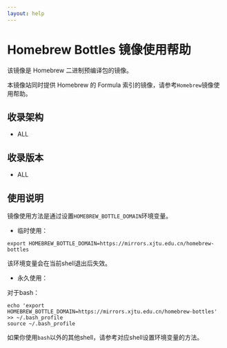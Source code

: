 ```yaml
---
layout: help
---
```


# Homebrew Bottles 镜像使用帮助

该镜像是 Homebrew 二进制预编译包的镜像。

本镜像站同时提供 Homebrew 的 Formula 索引的镜像，请参考`Homebrew`镜像使用帮助。

## 收录架构

- ALL

## 收录版本

- ALL

## 使用说明

镜像使用方法是通过设置`HOMEBREW_BOTTLE_DOMAIN`环境变量。

 - 临时使用：

```
export HOMEBREW_BOTTLE_DOMAIN=https://mirrors.xjtu.edu.cn/homebrew-bottles
```

该环境变量会在当前shell退出后失效。

 - 永久使用：

对于bash：

```
echo 'export HOMEBREW_BOTTLE_DOMAIN=https://mirrors.xjtu.edu.cn/homebrew-bottles' >> ~/.bash_profile
source ~/.bash_profile
```

如果你使用`bash`以外的其他shell，请参考对应shell设置环境变量的方法。
